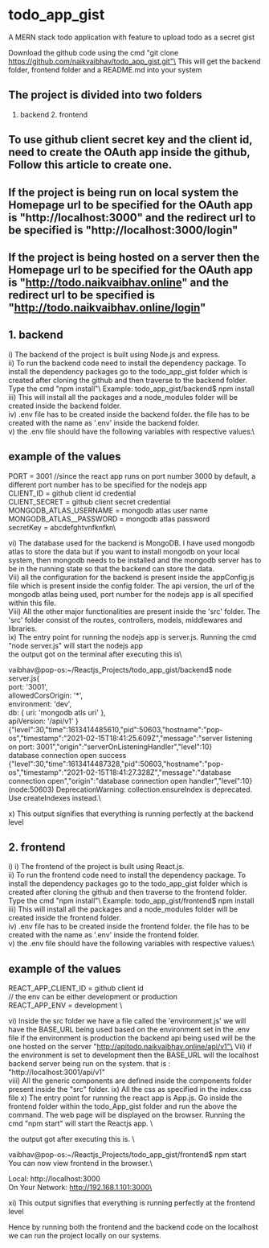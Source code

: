 # todo_app_gist
A MERN stack todo application with feature to upload todo as a secret gist

Download the github code using the cmd "git clone https://github.com/naikvaibhav/todo_app_gist.git"\
This will get the backend folder, frontend folder and a README.md into your system

## The project is divided into two folders
1. backend          2. frontend

## To use github client secret key and the client id, need to create the OAuth app inside the github, Follow this article to create one.

## If the project is being run on local system the Homepage url to be specified for the OAuth app is "http://localhost:3000" and the redirect url to be specified is "http://localhost:3000/login" 


## If the project is being hosted on a server then  the Homepage url to be specified for the OAuth app is "http://todo.naikvaibhav.online" and the redirect url to be specified is "http://todo.naikvaibhav.online/login" 

## 1. backend
i) The backend of the project is built using Node.js and express.\
ii) To run the backend code need to install the dependency package. To install the dependency packages go to the todo_app_gist folder which is created after cloning the github and then traverse to the backend folder. Type the cmd "npm install"\ 
Example: todo_app_gist/backend$ npm install\
iii) This will install all the packages and a node_modules folder will be created inside the backend folder.\
iv) .env file has to be created inside the backend folder. the file has to be created with the name as '.env' inside the backend folder.\
v) the .env file should have the following variables with respective values:\

## example of the values
PORT = 3001  //since the react app runs on port number 3000 by default,  a different port number has to be specified for the nodejs app\
CLIENT_ID = github client id credential\
CLIENT_SECRET = github client secret credential\
MONGODB_ATLAS_USERNAME = mongodb atlas user name\
MONGODB_ATLAS__PASSWORD = mongodb atlas password\
secretKey = abcdefghtvnfknfkn\

vi) The database used for the backend is MongoDB. I have used mongodb atlas to store the data but if you want to install mongodb on your local system, then mongodb needs to be installed and the mongodb server has to be in the running state so that the backend can store the data.\
Vii) all the configuration for the backend is present inside the appConfig.js file which is present inside the config folder. The api version, the url of the mongodb atlas being used, port number for the nodejs app is all specified within this file.\
Viii) All the other major functionalities are present inside the 'src' folder. The 'src' folder consist of the routes, controllers, models, middlewares and libraries.\
ix) The entry point for running the nodejs app is server.js. Running the cmd "node server.js" will start the nodejs app\
the output got on the terminal after executing this is\

vaibhav@pop-os:~/Reactjs_Projects/todo_app_gist/backend$ node server.js{\
  port: '3001',\
  allowedCorsOrigin: '*',\
  environment: 'dev',\
  db: {
    uri: 'mongodb atls uri'
  },\
  apiVersion: '/api/v1'
}\
{"level":30,"time":1613414485610,"pid":50603,"hostname":"pop-os","timestamp":"2021-02-15T18:41:25.609Z","message":"server listening on port: 3001","origin":"serverOnListeningHandler","level":10}\
database connection open success\
{"level":30,"time":1613414487328,"pid":50603,"hostname":"pop-os","timestamp":"2021-02-15T18:41:27.328Z","message":"database connection open","origin":"database connection open handler","level":10}\
(node:50603) DeprecationWarning: collection.ensureIndex is deprecated. Use createIndexes instead.\

x) This output signifies that everything is running perfectly at the backend level


## 2. frontend
i) i) The frontend of the project is built using React.js.\
ii) To run the frontend code need to install the dependency package. To install the dependency packages go to the todo_app_gist folder which is created after cloning the github and then traverse to the frontend folder. Type the cmd "npm install"\ 
Example: todo_app_gist/frontend$ npm install\
iii) This will install all the packages and a node_modules folder will be created inside the frontend folder.\
iv) .env file has to be created inside the frontend folder. the file has to be created with the name as '.env' inside the frontend folder.\
v) the .env file should have the following variables with respective values:\

## example of the values

REACT_APP_CLIENT_ID = github client id\
// the env can be either development or production\
REACT_APP_ENV = development \

vi) Inside the src folder we have a file called the 'environment.js' we will have the BASE_URL being used based on the environment set in the .env file
if the environment is production the backend api being used will be the one hosted on the server "http://apitodo.naikvaibhav.online/api/v1"\
Vii) if the environment is set to development then the BASE_URL will the localhost backend server being run on the system. that is : "http://localhost:3001/api/v1"\
viii) All the generic components are defined inside the components folder present inside the "src" folder.
ix) All the css as specified in the index.css file
x) The entry point for running the react app is App.js. Go inside the frontend folder within the todo_App_gist folder and run the above the command. The web page will be displayed on the browser. Running the cmd "npm start" will start the Reactjs app. \

the output got after executing this is. \

vaibhav@pop-os:~/Reactjs_Projects/todo_app_gist/frontend$ npm start\
You can now view frontend in the browser.\

  Local:            http://localhost:3000\
  On Your Network:  http://192.168.1.101:3000\


xi) This output signifies that everything is running perfectly at the frontend level




Hence by running both the frontend and the backend code on the localhost we can run the project locally on our systems.

